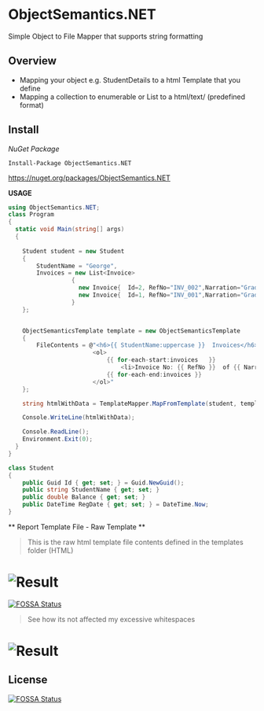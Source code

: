 # ObjectSemantics.NET
Simple Object to File Mapper that supports string formatting

## Overview

* Mapping your object e.g. StudentDetails to a html Template that you define
* Mapping a collection to enumerable or List to a html/text/ (predefined format)

## Install 

*NuGet Package*
```
Install-Package ObjectSemantics.NET
```
https://nuget.org/packages/ObjectSemantics.NET

**USAGE**
```cs
using ObjectSemantics.NET;
class Program
{
  static void Main(string[] args)
  {
	  
    Student student = new Student
    {
        StudentName = "George",
        Invoices = new List<Invoice>
                  {
                    new Invoice{  Id=2, RefNo="INV_002",Narration="Grade II Fees Invoice", Amount=2000, InvoiceDate=DateTime.Now.Date.AddDays(-1) },
                    new Invoice{  Id=1, RefNo="INV_001",Narration="Grade I Fees Invoice", Amount=320, InvoiceDate=DateTime.Now.Date.AddDays(-2) }
                  }
    };


    ObjectSemanticsTemplate template = new ObjectSemanticsTemplate
    {
        FileContents = @"<h6>{{ StudentName:uppercase }}  Invoices</h6>
                        <ol>
                            {{ for-each-start:invoices   }}
                                <li>Invoice No: {{ RefNo }}  of {{ Narration }} amount {{ Amount:N0 }} </li>
                            {{ for-each-end:invoices }}
                        </ol>"
    };

    string htmlWithData = TemplateMapper.MapFromTemplate(student, template);

    Console.WriteLine(htmlWithData);

    Console.ReadLine();
    Environment.Exit(0);
  }
}

class Student
{
    public Guid Id { get; set; } = Guid.NewGuid();
    public string StudentName { get; set; }
    public double Balance { get; set; }
    public DateTime RegDate { get; set; } = DateTime.Now;
}
```

** Report Template File - Raw Template **
> This is the raw html template file contents defined in the templates folder (HTML)
# ![Result](https://github.com/swagfin/ObjectSemantics.NET/blob/5f0814c6513baffee7f78c99112d8777abaf4737/Screenshots/recordWithChildren.png)
[![FOSSA Status](https://app.fossa.com/api/projects/git%2Bgithub.com%2Fswagfin%2FObjectSemantics.NET.svg?type=shield)](https://app.fossa.com/projects/git%2Bgithub.com%2Fswagfin%2FObjectSemantics.NET?ref=badge_shield)

> See how its not affected my excessive whitespaces
# ![Result](https://github.com/swagfin/ObjectSemantics.NET/blob/592e6404783b21dfab60dcc8087b0c23a5ce2b71/Screenshots/results-example.png)

## License
[![FOSSA Status](https://app.fossa.com/api/projects/git%2Bgithub.com%2Fswagfin%2FObjectSemantics.NET.svg?type=large)](https://app.fossa.com/projects/git%2Bgithub.com%2Fswagfin%2FObjectSemantics.NET?ref=badge_large)